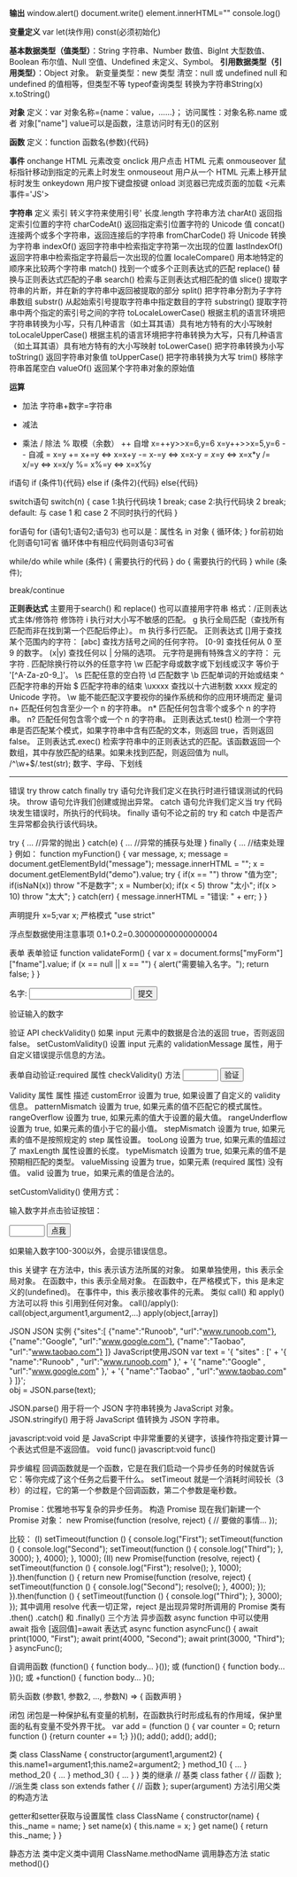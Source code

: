 **输出**
window.alert()
document.write()
element.innerHTML=""
console.log()

**变量定义**
var let(块作用) const(必须初始化)

**基本数据类型（值类型）**：String 字符串、Number 数值、BigInt 大型数值、Boolean 布尔值、Null 空值、Undefined 未定义、Symbol。
**引用数据类型（引用类型）**：Object 对象。
新变量类型：new 类型
清空：null 或 undefined
null 和 undefined 的值相等，但类型不等
typeof查询类型
转换为字符串String(x) x.toString()

**对象**
定义：var 对象名称={name：value，……}；
访问属性：对象名称.name  或者  对象["name"]
value可以是函数，注意访问时有无()的区别

**函数**
定义：function 函数名(参数){代码}

**事件**
onchange	 HTML 元素改变
onclick	     用户点击 HTML 元素
onmouseover	 鼠标指针移动到指定的元素上时发生
onmouseout	 用户从一个 HTML 元素上移开鼠标时发生
onkeydown	 用户按下键盘按键
onload	     浏览器已完成页面的加载
<元素 事件='JS'>

**字符串**
定义 索引
转义字符来使用引号\'
长度.length
字符串方法
charAt()	            返回指定索引位置的字符
charCodeAt()	        返回指定索引位置字符的 Unicode 值
concat()	            连接两个或多个字符串，返回连接后的字符串
fromCharCode()	        将 Unicode 转换为字符串
indexOf()	            返回字符串中检索指定字符第一次出现的位置
lastIndexOf()	        返回字符串中检索指定字符最后一次出现的位置
localeCompare()	        用本地特定的顺序来比较两个字符串
match()	                找到一个或多个正则表达式的匹配
replace()	            替换与正则表达式匹配的子串
search()	            检索与正则表达式相匹配的值
slice()	                提取字符串的片断，并在新的字符串中返回被提取的部分
split()	                把字符串分割为子字符串数组
substr()	            从起始索引号提取字符串中指定数目的字符
substring()	            提取字符串中两个指定的索引号之间的字符
toLocaleLowerCase()	    根据主机的语言环境把字符串转换为小写，只有几种语言（如土耳其语）具有地方特有的大小写映射
toLocaleUpperCase()	    根据主机的语言环境把字符串转换为大写，只有几种语言（如土耳其语）具有地方特有的大小写映射
toLowerCase()	        把字符串转换为小写
toString()	            返回字符串对象值
toUpperCase()	        把字符串转换为大写
trim()	                移除字符串首尾空白
valueOf()	            返回某个字符串对象的原始值

**运算**
+	加法    字符串+数字=字符串
-	减法
*	乘法
/	除法
%	取模（余数）
++	自增    x=++y>>x=6,y=6   x=y++>>x=5,y=6
--	自减
=	x=y
+=	x+=y <=> x=x+y
-=	x-=y <=> x=x-y
*=	x*=y <=> x=x*y
/=	x/=y <=> x=x/y
%=	x%=y <=> x=x%y

if语句
if (条件1){代码}
else if (条件2){代码}
else{代码}

switch语句
switch(n)
{
    case 1:执行代码块 1
        break;
    case 2:执行代码块 2
        break;
    default:
        与 case 1 和 case 2 不同时执行的代码
}

for语句
for (语句1;语句2;语句3)   也可以是：属性名 in 对象
{
    循环体;
}
for前初始化则语句1可省
循环体中有相应代码则语句3可省

while/do while
while (条件)
{
    需要执行的代码
}
do
{
    需要执行的代码
}
while (条件);

break/continue

**正则表达式**
主要用于search() 和 replace()  也可以直接用字符串
格式：/正则表达式主体/修饰符
修饰符
i	执行对大小写不敏感的匹配。
g	执行全局匹配（查找所有匹配而非在找到第一个匹配后停止）。
m	执行多行匹配。
正则表达式
[]用于查找某个范围内的字符：
[abc]	查找方括号之间的任何字符。
[0-9]	查找任何从 0 至 9 的数字。
(x|y)	查找任何以 | 分隔的选项。
元字符是拥有特殊含义的字符：
元字符
. 匹配除换行符以外的任意字符
\w  匹配字母或数字或下划线或汉字 等价于 '[^A-Za-z0-9_]'。
\s  匹配任意的空白符
\d  匹配数字
\b  匹配单词的开始或结束
^   匹配字符串的开始
$   匹配字符串的结束
\uxxxx	查找以十六进制数 xxxx 规定的 Unicode 字符。
\w  能不能匹配汉字要视你的操作系统和你的应用环境而定
量词
n+	匹配任何包含至少一个 n 的字符串。
n*	匹配任何包含零个或多个 n 的字符串。
n?	匹配任何包含零个或一个 n 的字符串。
正则表达式.test() 检测一个字符串是否匹配某个模式，如果字符串中含有匹配的文本，则返回 true，否则返回 false。
正则表达式.exec() 检索字符串中的正则表达式的匹配。该函数返回一个数组，其中存放匹配的结果。如果未找到匹配，则返回值为 null。
/^\w+$/.test(str);  数字、字母、下划线

----------------------------------------------------------------------------------------------------------------------------------------
错误
try throw catch finally
try 语句允许我们定义在执行时进行错误测试的代码块。
throw 语句允许我们创建或抛出异常。
catch 语句允许我们定义当 try 代码块发生错误时，所执行的代码块。
finally 语句不论之前的 try 和 catch 中是否产生异常都会执行该代码块。

try {
    ...    //异常的抛出
} catch(e) {
    ...    //异常的捕获与处理
} finally {
    ...    //结束处理
}
例如：
function myFunction() {
    var message, x;
    message = document.getElementById("message");
    message.innerHTML = "";
    x = document.getElementById("demo").value;
    try { 
        if(x == "")  throw "值为空";
        if(isNaN(x)) throw "不是数字";
        x = Number(x);
        if(x < 5)    throw "太小";
        if(x > 10)   throw "太大";
    }
    catch(err) {
        message.innerHTML = "错误: " + err;
    }
}

声明提升 x=5;var x;
严格模式 "use strict"

浮点型数据使用注意事项
0.1+0.2=0.30000000000000004

表单
表单验证
function validateForm() {
    var x = document.forms["myForm"]["fname"].value;
    if (x == null || x == "") {
        alert("需要输入名字。");
        return false;
    }
}
<form name="myForm" action="demo_form.php" onsubmit="return validateForm()" method="post">
名字: <input type="text" name="fname">
<input type="submit" value="提交">
</form>
验证输入的数字

验证 API
checkValidity()	如果 input 元素中的数据是合法的返回 true，否则返回 false。
setCustomValidity()	设置 input 元素的 validationMessage 属性，用于自定义错误提示信息的方法。

表单自动验证:required 属性
checkValidity() 方法
<input id="id1" type="number" min="100" max="300" required>
<button onclick="myFunction()">验证</button>
<p id="demo"></p>
<script>
function myFunction() {
    var inpObj = document.getElementById("id1");
    if (inpObj.checkValidity() == false) {
        document.getElementById("demo").innerHTML = inpObj.validationMessage;
    }
}
</script>

Validity 属性
属性	         描述
customError	     设置为 true, 如果设置了自定义的 validity 信息。
patternMismatch	 设置为 true, 如果元素的值不匹配它的模式属性。
rangeOverflow	 设置为 true, 如果元素的值大于设置的最大值。
rangeUnderflow	 设置为 true, 如果元素的值小于它的最小值。
stepMismatch	 设置为 true, 如果元素的值不是按照规定的 step 属性设置。
tooLong	         设置为 true, 如果元素的值超过了 maxLength 属性设置的长度。
typeMismatch	 设置为 true, 如果元素的值不是预期相匹配的类型。
valueMissing	 设置为 true，如果元素 (required 属性) 没有值。
valid	         设置为 true，如果元素的值是合法的。

setCustomValidity()	使用方式：
<p>输入数字并点击验证按钮：</p>
<input type="number" id="nu" max="300" min="100" required>
<button type="button" onclick="myFunction()">点我</button>
<p>如果输入数字100-300以外，会提示错误信息。</p>
<p id="demo"></p>
<script>
setCustomValidity('') 
setCustomValidity(null) 
setCustomValidity(undefined)
function myFunction() {
  var x = document.getElementById("nu");
  x.setCustomValidity("");//使用前先取消自定义，否则下次点击checkValidity总返false
  if (x.checkValidity() == false) {
    x.setCustomValidity("错误");
    document.getElementById("demo").innerHTML = x.validationMessage;
  }
  else {
    x.setCustomValidity("正确");
    document.getElementById("demo").innerHTML = x.validationMessage;
  }
}
</script>

this 关键字
在方法中，this 表示该方法所属的对象。
如果单独使用，this 表示全局对象。
在函数中，this 表示全局对象。
在函数中，在严格模式下，this 是未定义的(undefined)。
在事件中，this 表示接收事件的元素。
类似 call() 和 apply() 方法可以将 this 引用到任何对象。
call()/apply():
call(object,argument1,argument2,...)
apply(object,[array])
<script>
var person1 = {
  fullName: function() {
    return this.firstName + " " + this.lastName;
  }
}
var person2 = {
  firstName:"John",
  lastName: "Doe",
}
var x = person1.fullName.call(person2); 
document.getElementById("demo").innerHTML = x; 
</script>

JSON
JSON 实例
{"sites":[
    {"name":"Runoob", "url":"www.runoob.com"}, 
    {"name":"Google", "url":"www.google.com"},
    {"name":"Taobao", "url":"www.taobao.com"}
]}
JavaScript使用JSON
var text = '{ "sites" : [' +
    '{ "name":"Runoob" , "url":"www.runoob.com" },' +
    '{ "name":"Google" , "url":"www.google.com" },' +
    '{ "name":"Taobao" , "url":"www.taobao.com" } ]}';    
obj = JSON.parse(text);

JSON.parse()	用于将一个 JSON 字符串转换为 JavaScript 对象。
JSON.stringify()	用于将 JavaScript 值转换为 JSON 字符串。

javascript:void
void 是 JavaScript 中非常重要的关键字，该操作符指定要计算一个表达式但是不返回值。
void func()
javascript:void func()

异步编程
回调函数就是一个函数，它是在我们启动一个异步任务的时候就告诉它：等你完成了这个任务之后要干什么。
setTimeout 就是一个消耗时间较长（3 秒）的过程，它的第一个参数是个回调函数，第二个参数是毫秒数。

Promise：优雅地书写复杂的异步任务。
构造 Promise
现在我们新建一个 Promise 对象：
new Promise(function (resolve, reject) {
    // 要做的事情...
});

比较：
(I)
setTimeout(function () {
    console.log("First");
    setTimeout(function () {
        console.log("Second");
        setTimeout(function () {
            console.log("Third");
        }, 3000);
    }, 4000);
}, 1000);
(II)
new Promise(function (resolve, reject) {
    setTimeout(function () {
        console.log("First");
        resolve();
    }, 1000);
}).then(function () {
    return new Promise(function (resolve, reject) {
        setTimeout(function () {
            console.log("Second");
            resolve();
        }, 4000);
    });
}).then(function () {
    setTimeout(function () {
        console.log("Third");
    }, 3000);
});
其中调用 resolve 代表一切正常，reject 是出现异常时所调用的
Promise 类有 .then() .catch() 和 .finally() 三个方法
异步函数 async function 中可以使用 await 指令
[返回值]=await 表达式
async function asyncFunc() {
    await print(1000, "First");
    await print(4000, "Second");
    await print(3000, "Third");
}
asyncFunc();

自调用函数
(function() {
    function body...
}());
或
(function() {
    function body...
})();
或
+function() {
    function body...
}();

箭头函数
(参数1, 参数2, …, 参数N) => { 函数声明 }

闭包
闭包是一种保护私有变量的机制，在函数执行时形成私有的作用域，保护里面的私有变量不受外界干扰。
var add = (function () {
    var counter = 0;
    return function () {return counter += 1;}
})(); 
add();
add();
add();

类
class ClassName {
  constructor(argument1,argument2) { this.name1=argument1;this.name2=argument2; }
  method_1() { ... }
  method_2() { ... }
  method_3() { ... }
}
类的继承
// 基类
class father {
    // 函数
};
//派生类
class son extends father {
    // 函数
};
super(argument) 方法引用父类的构造方法

getter和setter获取与设置属性
class ClassName {
  constructor(name) {
    this._name = name;
  }
  set name(x) {
    this.name = x;
  }
  get name() {
    return this._name;
  }
}

静态方法 类中定义类中调用
ClassName.methodName 调用静态方法
static method(){}


